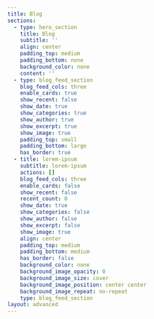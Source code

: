 ```yaml
---
title: Blog
sections:
  - type: hero_section
    title: Blog
    subtitle: ''
    align: center
    padding_top: medium
    padding_bottom: none
    background_color: none
    content: ''
  - type: blog_feed_section
    blog_feed_cols: three
    enable_cards: true
    show_recent: false
    show_date: true
    show_categories: true
    show_author: true
    show_excerpt: true
    show_image: true
    padding_top: small
    padding_bottom: large
    has_border: true
  - title: lorem-ipsum
    subtitle: lorem-ipsum
    actions: []
    blog_feed_cols: three
    enable_cards: false
    show_recent: false
    recent_count: 0
    show_date: true
    show_categories: false
    show_author: false
    show_excerpt: false
    show_image: true
    align: center
    padding_top: medium
    padding_bottom: medium
    has_border: false
    background_color: none
    background_image_opacity: 0
    background_image_size: cover
    background_image_position: center center
    background_image_repeat: no-repeat
    type: blog_feed_section
layout: advanced
---
```

